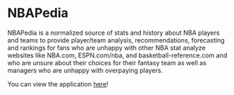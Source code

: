 # NBAPedia

NBAPedia is a normalized source of stats and history about NBA players and teams to provide player/team analysis, recommendations, forecasting and rankings for fans who are unhappy with other NBA stat analyze websites like NBA.com, ESPN.com/nba, and basketball-reference.com and who are unsure about their choices for their fantasy team as well as managers who are unhappy with overpaying players. <br />

You can view the application [here](http://nbapedia.us-west-1.elasticbeanstalk.com)!
